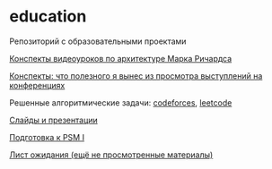 # education
Репозиторий с образовательными проектами

[Конспекты видеоуроков по архитектуре Марка Ричардса](https://github.com/kuznetsovvj/education/blob/main/Software%20Architecture%20Monday.md)

[Конспекты: что полезного я вынес из просмотра выступлений на конференциях](https://github.com/kuznetsovvj/education/blob/main/conference%20clips.md)

Решенные алгоритмические задачи: [codeforces](https://github.com/kuznetsovvj/education/tree/main/algorithms/codeforces), [leetcode](https://github.com/kuznetsovvj/education/tree/main/algorithms/leetcode)

[Слайды и презентации](https://github.com/kuznetsovvj/education/tree/main/slides/slides.md)

[Подготовка к PSM I](https://github.com/kuznetsovvj/education/tree/main/psmi.md)

[Лист ожидания (ещё не просмотренные материалы)](https://github.com/kuznetsovvj/education/tree/main/waitinglist.md)